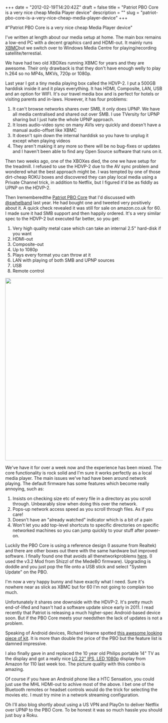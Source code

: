 +++
date = "2012-02-19T14:20:42Z"
draft = false
title = "Patriot PBO Core is a very nice cheap Media Player device"
description = ""
slug = "patriot-pbo-core-is-a-very-nice-cheap-media-player-device"
+++

#"Patriot PBO Core is a very nice cheap Media Player device"

I've written at length about our media setup at home. The main box remains a low-end PC with a decent graphics card and HDMI-out. It mainly runs <a href="http://xbmc.org/">XBMC</a>but we switch over to Windows Media Centre for playing/recording satellite/terrestial.

We have had two old XBOXes running XBMC for years and they are awesome. Their only drawback is that they don't have enough welly to play h.264 so no MP4s, MKVs, 720p or 1080p.

Last year I got a tiny media playing box called the HDVP-2. I put a 500GB harddisk inside it and it plays everything. It has HDMI, Composite, LAN, USB and an option for WIFI. It's our travel media box and is perfect for hotels or visiting parents and in-laws. However, it has four problems:
<ol>
	<li>It can't browse networks shares over SMB, it only does UPNP. We have all media centralised and shared out over SMB. I use TVersity for UPNP sharing but I just hate the whole UPNP approach.</li>
	<li>It loses audio-video sync on many AVIs very quickly and doesn't have a manual audio-offset like XBMC</li>
	<li>It doesn't spin down the internal harddisk so you have to unplug it except when playing videos</li>
	<li>They aren't making it any more so there will be no bug-fixes or updates and I haven't been able to find any Open Source software that runs on it.</li>
</ol>
Then two weeks ago, one of the XBOXes died, the one we have setup for the treadmill. I refused to use the HDVP-2 due to the AV sync problem and wondered what the best approach might be. I was tempted by one of those dirt-cheap ROKU boxes and discovered they can play local media using a Private Channel trick, in addition to Netflix, but I figured it'd be as fiddly as UPNP on the HDVP-2.

Then Irememberedthe <a href="http://www.amazon.co.uk/Patriot-PCMPBO25-Office-Definition-Player/dp/B002Q4U9PY/ref=sr_1_1?ie=UTF8&amp;qid=1329660253&amp;sr=8-1">Patriot PBO Core</a> that I'd discussed with <a href="http://twitter.com/swhelband">@swhelband</a> last year. He had bought one and tweeted very positively about it. A quick check revealed it was still for sale on amazon.co.uk for 60. I made sure it had SMB support and then happily ordered. It's a very similar spec to the HDVP-2 but executed far better, so you get:
<ol>
	<li>Very high quality metal case which can take an internal 2.5" hard-disk if you want</li>
	<li>HDMI-out</li>
	<li>Composite-out</li>
	<li>Up to 1080p</li>
	<li>Plays every format you can throw at it</li>
	<li>LAN with playing of both SMB and UPNP sources</li>
	<li>USB</li>
	<li>Remote control</li>
</ol>
<a href="http://www.patriotmemory.com/products/detailp.jsp?prodline=6&amp;catid=69&amp;prodgroupid=159&amp;id=895"><img class="alignnone size-large wp-image-592" title="PBO_Core_IsoRight" src="https://s3-eu-west-1.amazonaws.com/conoroneill.net/wp-content/uploads/2012/02/PBO_Core_IsoRight-1024x1024.jpg" alt="" width="584" height="584" /></a>

We've have it for over a week now and the experience has been mixed. The core functionality is rock solid and I'm sure it works perfectly as a local media player. The main issues we've had have been around network playing. The default firmware has some features which become really annoying, such as:
<ol>
	<li>Insists on checking size etc of every file in a directory as you scroll through. Unbearably slow when doing this over the network.</li>
	<li>Pops-up network access speed as you scroll through files. As if you care!</li>
	<li>Doesn't have an "already watched" indicator which is a bit of a pain</li>
	<li>Won't let you add top-level shortcuts to specific directories on specific networked machines so you can jump quickly to your stuff after power-on.</li>
</ol>
Luckily the PBO Core is using a reference design (I assume from Realtek) and there are other boxes out there with the same hardware but improved software. I finally found one that avoids all thenetworkproblems <a href="http://patriot-box-office.wikidot.com/pbo-alternative-custom-firmwares">here</a>. (I used the v3.2 Mod from Shizzl of the MedeBO firmware). Upgrading is doddle and you just pop the file onto a USB stick and select "System Update" on the PBO.

I'm now a very happy bunny and have exactly what I need. Sure it's nowhere near as slick as XBMC but for 60 I'm not going to complain too much.

Unfortunately it shares one downside with the HDVP-2. It's pretty much end-of-lifed and hasn't had a software update since early in 2011. I read recently that Patriot is releasing a much higher-spec Android-based device soon. But if the PBO Core meets your needsthen the lack of updates is not a problem.

Speaking of Android devices, Richard Hearne spotted <a href="http://www.iboum.com/pr/him900a.php">this awesome looking piece of kit</a>. It is more than double the price of the PBO but the feature list is damned impressive.

I also finally gave in and replaced the 10 year old Philips portable 14" TV as the display and got a really nice <a href="http://www.amazon.co.uk/LG-IPS225V-Advanced-Performance-Widescreen/dp/B0060LCBRI/ref=sr_1_1?s=computers&amp;ie=UTF8&amp;qid=1329660920&amp;sr=1-1">LG 22" IPS, LED 1080p</a> display from Amazon for 110 last week too. The picture quality with this combo is amazing.

Of course if you have an Android phone like a HTC Sensation, you could just use the MHL HDMI-out to achive most of the above. I bet one of the Bluetooth remotes or headset controls would do the trick for selecting the movies etc. I must try mine in a network streaming configuration.

Oh I'll also blog shortly about using a US VPN and PlayOn to deliver Netflix over UPNP to the PBO Core. To be honest it was so much hassle you should just buy a Roku.

&nbsp;